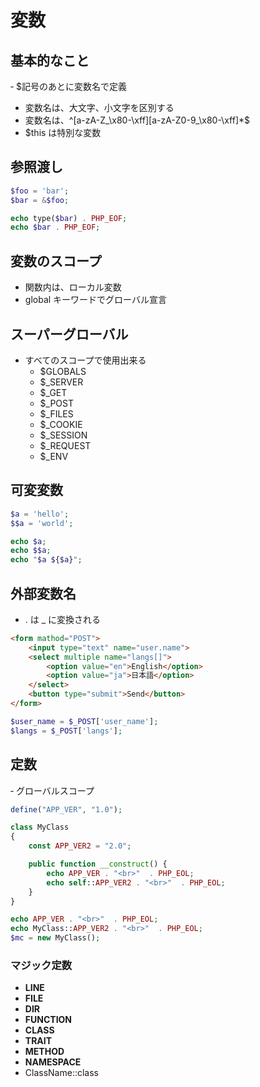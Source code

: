 # 変数

## 基本的なこと

‐ $記号のあとに変数名で定義
- 変数名は、大文字、小文字を区別する
- 変数名は、^[a-zA-Z_\x80-\xff][a-zA-Z0-9_\x80-\xff]*$
- $this は特別な変数

## 参照渡し

```php
$foo = 'bar';
$bar = &$foo;

echo type($bar) . PHP_EOF;
echo $bar . PHP_EOF;
```
## 変数のスコープ

- 関数内は、ローカル変数
- global キーワードでグローバル宣言

## スーパーグローバル

- すべてのスコープで使用出来る
  - $GLOBALS
  - $_SERVER
  - $_GET
  - $_POST
  - $_FILES
  - $_COOKIE
  - $_SESSION
  - $_REQUEST
  - $_ENV

## 可変変数

```php
$a = 'hello';
$$a = 'world';

echo $a;
echo $$a;
echo "$a ${$a}";
```

## 外部変数名

- . は _ に変換される

```html
<form mathod="POST">
    <input type="text" name="user.name">
    <select multiple name="langs[]">
        <option value="en">English</option>
        <option value="ja">日本語</option>
    </select>
    <button type="submit">Send</button>
</form>
```

```php
$user_name = $_POST['user_name'];
$langs = $_POST['langs'];
```

## 定数

‐ グローバルスコープ

```php
define("APP_VER", "1.0");

class MyClass
{
    const APP_VER2 = "2.0";

    public function __construct() {
        echo APP_VER . "<br>"  . PHP_EOL;
        echo self::APP_VER2 . "<br>"  . PHP_EOL;
    }
}

echo APP_VER . "<br>"  . PHP_EOL;
echo MyClass::APP_VER2 . "<br>"  . PHP_EOL;
$mc = new MyClass();
```

### マジック定数

- __LINE__
- __FILE__
- __DIR__
- __FUNCTION__
- __CLASS__
- __TRAIT__
- __METHOD__
- __NAMESPACE__
- ClassName::class

